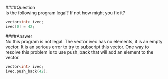 ####Question  
Is the following program legal? If not how might you fix it?  
```cpp
vector<int> ivec;
ivec[0] = 42;
```
####Answer  
No this program is not legal. The vector ivec has no elements, it is an empty vector. It is an serious error to try to subscript this vector. One way to resolve this problem is to use push_back that will add an element to the vector.  
```cpp
vector<int> ivec;
ivec.push_back(42);
```
